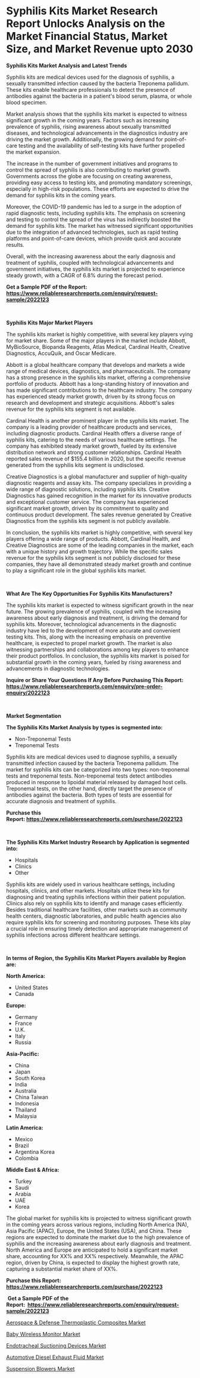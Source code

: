<p><h1>Syphilis Kits Market Research Report Unlocks Analysis on the Market Financial Status, Market Size, and Market Revenue upto 2030</h1></p><p><strong>Syphilis Kits Market Analysis and Latest Trends</strong></p>
<p><p>Syphilis kits are medical devices used for the diagnosis of syphilis, a sexually transmitted infection caused by the bacteria Treponema pallidum. These kits enable healthcare professionals to detect the presence of antibodies against the bacteria in a patient's blood serum, plasma, or whole blood specimen.</p><p>Market analysis shows that the syphilis kits market is expected to witness significant growth in the coming years. Factors such as increasing prevalence of syphilis, rising awareness about sexually transmitted diseases, and technological advancements in the diagnostics industry are driving the market growth. Additionally, the growing demand for point-of-care testing and the availability of self-testing kits have further propelled the market expansion.</p><p>The increase in the number of government initiatives and programs to control the spread of syphilis is also contributing to market growth. Governments across the globe are focusing on creating awareness, providing easy access to testing kits, and promoting mandatory screenings, especially in high-risk populations. These efforts are expected to drive the demand for syphilis kits in the coming years.</p><p>Moreover, the COVID-19 pandemic has led to a surge in the adoption of rapid diagnostic tests, including syphilis kits. The emphasis on screening and testing to control the spread of the virus has indirectly boosted the demand for syphilis kits. The market has witnessed significant opportunities due to the integration of advanced technologies, such as rapid testing platforms and point-of-care devices, which provide quick and accurate results.</p><p>Overall, with the increasing awareness about the early diagnosis and treatment of syphilis, coupled with technological advancements and government initiatives, the syphilis kits market is projected to experience steady growth, with a CAGR of 6.8% during the forecast period.</p></p>
<p><strong>Get a Sample PDF of the Report:&nbsp; <a href="https://www.reliableresearchreports.com/enquiry/request-sample/2022123">https://www.reliableresearchreports.com/enquiry/request-sample/2022123</a></strong></p>
<p>&nbsp;</p>
<p><strong>Syphilis Kits Major Market Players</strong></p>
<p><p>The syphilis kits market is highly competitive, with several key players vying for market share. Some of the major players in the market include Abbott, MyBioSource, Biopanda Reagents, Atlas Medical, Cardinal Health, Creative Diagnostics, AccuQuik, and Oscar Medicare.</p><p>Abbott is a global healthcare company that develops and markets a wide range of medical devices, diagnostics, and pharmaceuticals. The company has a strong presence in the syphilis kits market, offering a comprehensive portfolio of products. Abbott has a long-standing history of innovation and has made significant contributions to the healthcare industry. The company has experienced steady market growth, driven by its strong focus on research and development and strategic acquisitions. Abbott's sales revenue for the syphilis kits segment is not available.</p><p>Cardinal Health is another prominent player in the syphilis kits market. The company is a leading provider of healthcare products and services, including diagnostic products. Cardinal Health offers a diverse range of syphilis kits, catering to the needs of various healthcare settings. The company has exhibited steady market growth, fueled by its extensive distribution network and strong customer relationships. Cardinal Health reported sales revenue of $155.4 billion in 2020, but the specific revenue generated from the syphilis kits segment is undisclosed.</p><p>Creative Diagnostics is a global manufacturer and supplier of high-quality diagnostic reagents and assay kits. The company specializes in providing a wide range of diagnostic solutions, including syphilis kits. Creative Diagnostics has gained recognition in the market for its innovative products and exceptional customer service. The company has experienced significant market growth, driven by its commitment to quality and continuous product development. The sales revenue generated by Creative Diagnostics from the syphilis kits segment is not publicly available.</p><p>In conclusion, the syphilis kits market is highly competitive, with several key players offering a wide range of products. Abbott, Cardinal Health, and Creative Diagnostics are some of the leading companies in the market, each with a unique history and growth trajectory. While the specific sales revenue for the syphilis kits segment is not publicly disclosed for these companies, they have all demonstrated steady market growth and continue to play a significant role in the global syphilis kits market.</p></p>
<p>&nbsp;</p>
<p><strong>What Are The Key Opportunities For Syphilis Kits Manufacturers?</strong></p>
<p><p>The syphilis kits market is expected to witness significant growth in the near future. The growing prevalence of syphilis, coupled with the increasing awareness about early diagnosis and treatment, is driving the demand for syphilis kits. Moreover, technological advancements in the diagnostic industry have led to the development of more accurate and convenient testing kits. This, along with the increasing emphasis on preventive healthcare, is expected to propel market growth. The market is also witnessing partnerships and collaborations among key players to enhance their product portfolios. In conclusion, the syphilis kits market is poised for substantial growth in the coming years, fueled by rising awareness and advancements in diagnostic technologies.</p></p>
<p><strong>Inquire or Share Your Questions If Any Before Purchasing This Report: <a href="https://www.reliableresearchreports.com/enquiry/pre-order-enquiry/2022123">https://www.reliableresearchreports.com/enquiry/pre-order-enquiry/2022123</a></strong></p>
<p>&nbsp;</p>
<p><strong>Market Segmentation</strong></p>
<p><strong>The Syphilis Kits Market Analysis by types is segmented into:</strong></p>
<p><ul><li>Non-Treponemal Tests</li><li>Treponemal Tests</li></ul></p>
<p><p>Syphilis kits are medical devices used to diagnose syphilis, a sexually transmitted infection caused by the bacteria Treponema pallidum. The market for syphilis kits can be categorized into two types: non-treponemal tests and treponemal tests. Non-treponemal tests detect antibodies produced in response to lipoidal material released by damaged host cells. Treponemal tests, on the other hand, directly target the presence of antibodies against the bacteria. Both types of tests are essential for accurate diagnosis and treatment of syphilis.</p></p>
<p><strong>Purchase this Report:&nbsp;<a href="https://www.reliableresearchreports.com/purchase/2022123">https://www.reliableresearchreports.com/purchase/2022123</a></strong></p>
<p>&nbsp;</p>
<p><strong>The Syphilis Kits Market Industry Research by Application is segmented into:</strong></p>
<p><ul><li>Hospitals</li><li>Clinics</li><li>Other</li></ul></p>
<p><p>Syphilis kits are widely used in various healthcare settings, including hospitals, clinics, and other markets. Hospitals utilize these kits for diagnosing and treating syphilis infections within their patient population. Clinics also rely on syphilis kits to identify and manage cases efficiently. Besides traditional healthcare facilities, other markets such as community health centers, diagnostic laboratories, and public health agencies also require syphilis kits for screening and monitoring purposes. These kits play a crucial role in ensuring timely detection and appropriate management of syphilis infections across different healthcare settings.</p></p>
<p>&nbsp;</p>
<p><strong>In terms of Region, the Syphilis Kits Market Players available by Region are:</strong></p>
<p>
    <p> <strong> North America: </strong>
        <ul>
            <li>United States</li>
            <li>Canada</li>
        </ul>
        </p> 
    <p> <strong> Europe: </strong>
        <ul>
            <li>Germany</li>
            <li>France</li>
            <li>U.K.</li>
            <li>Italy</li>
            <li>Russia</li>
        </ul>
        </p> 
    <p> <strong> Asia-Pacific: </strong>
        <ul>
            <li>China</li>
            <li>Japan</li>
            <li>South Korea</li>
            <li>India</li>
            <li>Australia</li>
            <li>China Taiwan</li>
            <li>Indonesia</li>
            <li>Thailand</li>
            <li>Malaysia</li>
        </ul>
        </p> 
    <p> <strong> Latin America: </strong>
        <ul>
            <li>Mexico</li>
            <li>Brazil</li>
            <li>Argentina Korea</li>
            <li>Colombia</li>
        </ul>
        </p> 
    <p> <strong> Middle East & Africa: </strong>
        <ul>
            <li>Turkey</li>
            <li>Saudi</li>
            <li>Arabia</li>
            <li>UAE</li>
            <li>Korea</li>
        </ul>
    </p>
    </p>
<p><p>The global market for syphilis kits is projected to witness significant growth in the coming years across various regions, including North America (NA), Asia Pacific (APAC), Europe, the United States (USA), and China. These regions are expected to dominate the market due to the high prevalence of syphilis and the increasing awareness about early diagnosis and treatment. North America and Europe are anticipated to hold a significant market share, accounting for XX% and XX% respectively. Meanwhile, the APAC region, driven by China, is expected to display the highest growth rate, capturing a substantial market share of XX%.</p></p>
<p><strong>Purchase this Report: <a href="https://www.reliableresearchreports.com/purchase/2022123">https://www.reliableresearchreports.com/purchase/2022123</a></strong></p>
<p>&nbsp;<strong>Get a Sample PDF of the Report:&nbsp;&nbsp;<a href="https://www.reliableresearchreports.com/enquiry/request-sample/2022123">https://www.reliableresearchreports.com/enquiry/request-sample/2022123</a></strong></p>
<p><strong></strong></p>
<p><p><a href="https://medium.com/@rameshramurp23/aerospace-defense-thermoplastic-composites-market-share-evolution-and-market-growth-trends-96f01a8b344c">Aerospace & Defense Thermoplastic Composites Market</a></p><p><a href="https://github.com/amonskiyk/Market-Research-Report-List-1/blob/main/baby-wireless-monitor-market.md">Baby Wireless Monitor Market</a></p><p><a href="https://github.com/JameTravis/Market-Research-Report-List-2/blob/main/endotracheal-suctioning-devices-market.md">Endotracheal Suctioning Devices Market</a></p><p><a href="https://medium.com/@drakecorwin2023/automotive-diesel-exhaust-fluid-market-analysis-its-cagr-market-segmentation-and-global-industry-7ff2611a62bd">Automotive Diesel Exhaust Fluid Market</a></p><p><a href="https://medium.com/@irmaabshire/suspension-blowers-market-size-market-outlook-and-market-forecast-2023-to-2030-a0a5b60e8a40">Suspension Blowers Market</a></p></p>